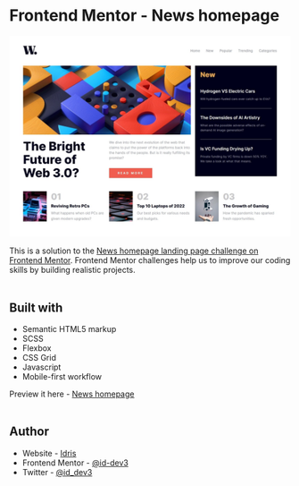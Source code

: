 # Frontend Mentor - News homepage

![Design preview for the News homepage coding challenge](/design/screenshot-of-my-work.jpg) <br>

This is a solution to the [News homepage landing page challenge on Frontend Mentor](https://www.frontendmentor.io/solutions/news-homepage-solution-ZF6-dM1gG8). Frontend Mentor challenges help us to improve our coding skills by building realistic projects. <br><br>

## Built with

- Semantic HTML5 markup
- SCSS
- Flexbox
- CSS Grid
- Javascript
- Mobile-first workflow

Preview it here - [News homepage](https://id-dev3.github.io/news-homepage-main/) <br><br>

## Author

- Website - [Idris](https://id-dev3.github.io/)
- Frontend Mentor - [@id-dev3](https://www.frontendmentor.io/profile/id-dev3)
- Twitter - [@id_dev3](https://www.twitter.com/id_dev3)
